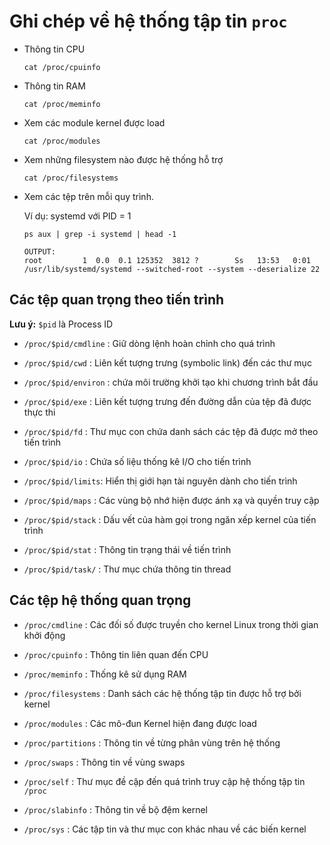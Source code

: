 # Ghi chép về hệ thống tập tin `proc`

- Thông tin CPU
    ```
    cat /proc/cpuinfo
    ```


- Thông tin RAM
    ```
    cat /proc/meminfo
    ```

- Xem các module kernel được load
    ```
    cat /proc/modules
    ```

- Xem những filesystem nào được hệ thống hỗ trợ
    ```
    cat /proc/filesystems
    ```

- Xem các tệp trên mỗi quy trình. 
    
    Ví dụ: systemd với PID = 1
    ```
    ps aux | grep -i systemd | head -1

    OUTPUT:
    root         1  0.0  0.1 125352  3812 ?        Ss   13:53   0:01 /usr/lib/systemd/systemd --switched-root --system --deserialize 22
    ```

## Các tệp quan trọng theo tiến trình
**Lưu ý:** `$pid` là Process ID
- `/proc/$pid/cmdline` : Giữ dòng lệnh hoàn chỉnh cho quá trình

- `/proc/$pid/cwd` : Liên kết tượng trưng (symbolic link) đến các thư mục

- `/proc/$pid/environ` : chứa môi trường khởi tạo khi chương trình bắt đầu

- `/proc/$pid/exe` : Liên kết tượng trưng đến đường dẫn của tệp đã được thực thi

- `/proc/$pid/fd` : Thư mục con chứa danh sách các tệp đã được mở theo tiến trình

- `/proc/$pid/io` : Chứa số liệu thống kê I/O cho tiến trình

- `/proc/$pid/limits`: Hiển thị giới hạn tài nguyên dành cho tiến trình

- `/proc/$pid/maps` : Các vùng bộ nhớ hiện được ánh xạ và quyền truy cập

- `/proc/$pid/stack` : Dấu vết của hàm gọi trong ngăn xếp kernel của tiến trình

- `/proc/$pid/stat` : Thông tin trạng thái về tiến trình

- `/proc/$pid/task/` : Thư mục chứa thông tin thread

## Các tệp hệ thống quan trọng
- `/proc/cmdline` : Các đối số được truyền cho kernel Linux trong thời gian khởi động

- `/proc/cpuinfo` : Thông tin liên quan đến CPU

- `/proc/meminfo` : Thống kê sử dụng RAM

- `/proc/filesystems` : Danh sách các hệ thống tập tin được hỗ trợ bởi kernel

- `/proc/modules` : Các mô-đun Kernel hiện đang được load

- `/proc/partitions` : Thông tin về từng phân vùng trên hệ thống

- `/proc/swaps` : Thông tin về vùng swaps

- `/proc/self` : Thư mục đề cập đến quá trình truy cập hệ thống tập tin `/proc`

- `/proc/slabinfo` : Thông tin về bộ đệm kernel

- `/proc/sys` : Các tập tin và thư mục con khác nhau về các biến kernel